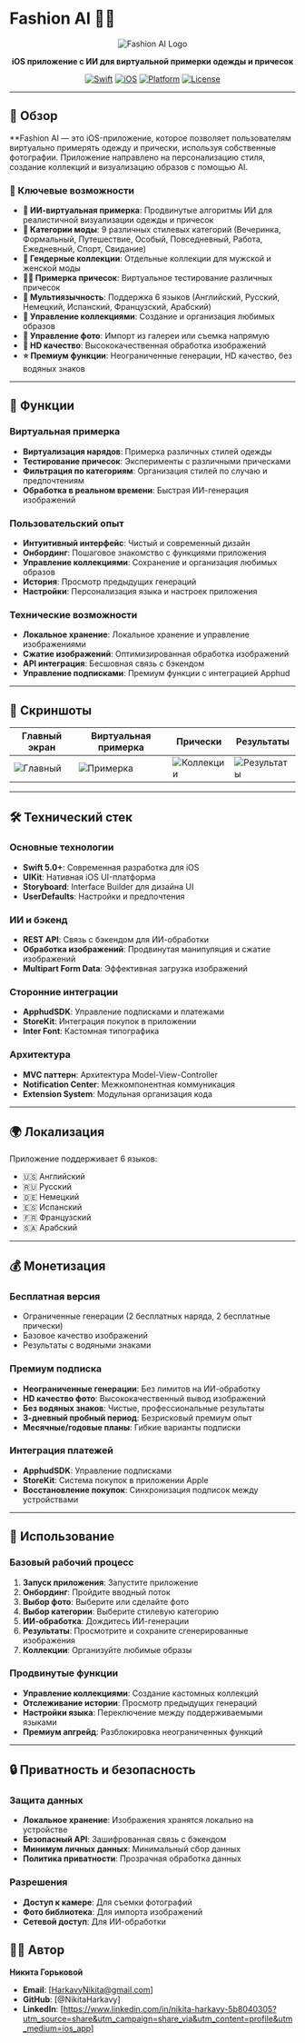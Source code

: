 # Fashion AI 📸✨

<div align="center">

![Fashion AI Logo](AI%20Photos/Support/Assets.xcassets/AppIcon.appiconset/logo-6-1024.png)

**iOS приложение с ИИ для виртуальной примерки одежды и причесок**

[![Swift](https://img.shields.io/badge/Swift-5.0+-orange.svg)](https://swift.org)
[![iOS](https://img.shields.io/badge/iOS-13.0+-blue.svg)](https://developer.apple.com/ios/)
[![Platform](https://img.shields.io/badge/Platform-iOS-lightgrey.svg)](https://developer.apple.com/ios/)
[![License](https://img.shields.io/badge/License-MIT-green.svg)](LICENSE)

</div>

---

## 🌟 Обзор

**Fashion AI — это iOS-приложение, которое позволяет пользователям виртуально примерять одежду и прически, используя собственные фотографии. Приложение направлено на персонализацию стиля, создание коллекций и визуализацию образов с помощью AI.

### 🎯 Ключевые возможности

- **🤖 ИИ-виртуальная примерка**: Продвинутые алгоритмы ИИ для реалистичной визуализации одежды и причесок
- **👔 Категории моды**: 9 различных стилевых категорий (Вечеринка, Формальный, Путешествие, Особый, Повседневный, Работа, Ежедневный, Спорт, Свидание)
- **👥 Гендерные коллекции**: Отдельные коллекции для мужской и женской моды
- **💇‍♀️ Примерка причесок**: Виртуальное тестирование различных причесок
- **📱 Мультиязычность**: Поддержка 6 языков (Английский, Русский, Немецкий, Испанский, Французский, Арабский)
- **💾 Управление коллекциями**: Создание и организация любимых образов
- **📸 Управление фото**: Импорт из галереи или съемка напрямую
- **🎨 HD качество**: Высококачественная обработка изображений
- **⭐ Премиум функции**: Неограниченные генерации, HD качество, без водяных знаков

---

## 🚀 Функции

### Виртуальная примерка
- **Виртуализация нарядов**: Примерка различных стилей одежды
- **Тестирование причесок**: Эксперименты с различными прическами
- **Фильтрация по категориям**: Организация стилей по случаю и предпочтениям
- **Обработка в реальном времени**: Быстрая ИИ-генерация изображений

### Пользовательский опыт
- **Интуитивный интерфейс**: Чистый и современный дизайн
- **Онбординг**: Пошаговое знакомство с функциями приложения
- **Управление коллекциями**: Сохранение и организация любимых образов
- **История**: Просмотр предыдущих генераций
- **Настройки**: Персонализация языка и настроек приложения

### Технические возможности
- **Локальное хранение**: Локальное хранение и управление изображениями
- **Сжатие изображений**: Оптимизированная обработка изображений
- **API интеграция**: Бесшовная связь с бэкендом
- **Управление подписками**: Премиум функции с интеграцией Apphud

---

## 📱 Скриншоты

<div align="center">

| Главный экран | Виртуальная примерка | Прически | Результаты |
|---------------|----------------------|-----------|------------|
| ![Главный](screenshots/home.png) | ![Примерка](screenshots/tryon.png) | ![Коллекции](screenshots/hairstyles.png) | ![Результаты](screenshots/results.png) |

</div>

---

## 🛠 Технический стек

### Основные технологии
- **Swift 5.0+**: Современная разработка для iOS
- **UIKit**: Нативная iOS UI-платформа
- **Storyboard**: Interface Builder для дизайна UI
- **UserDefaults**: Настройки и предпочтения

### ИИ и бэкенд
- **REST API**: Связь с бэкендом для ИИ-обработки
- **Обработка изображений**: Продвинутая манипуляция и сжатие изображений
- **Multipart Form Data**: Эффективная загрузка изображений

### Сторонние интеграции
- **ApphudSDK**: Управление подписками и платежами
- **StoreKit**: Интеграция покупок в приложении
- **Inter Font**: Кастомная типографика

### Архитектура
- **MVC паттерн**: Архитектура Model-View-Controller
- **Notification Center**: Межкомпонентная коммуникация
- **Extension System**: Модульная организация кода

---

## 🌍 Локализация

Приложение поддерживает 6 языков:
- 🇺🇸 Английский
- 🇷🇺 Русский  
- 🇩🇪 Немецкий
- 🇪🇸 Испанский
- 🇫🇷 Французский
- 🇸🇦 Арабский

---

## 💰 Монетизация

### Бесплатная версия
- Ограниченные генерации (2 бесплатных наряда, 2 бесплатные прически)
- Базовое качество изображений
- Результаты с водяными знаками

### Премиум подписка
- **Неограниченные генерации**: Без лимитов на ИИ-обработку
- **HD качество фото**: Высококачественный вывод изображений
- **Без водяных знаков**: Чистые, профессиональные результаты
- **3-дневный пробный период**: Безрисковый премиум опыт
- **Месячные/годовые планы**: Гибкие варианты подписки

### Интеграция платежей
- **ApphudSDK**: Управление подписками
- **StoreKit**: Система покупок в приложении Apple
- **Восстановление покупок**: Синхронизация подписок между устройствами

---

## 🚀 Использование

### Базовый рабочий процесс

1. **Запуск приложения**: Запустите приложение
2. **Онбординг**: Пройдите вводный поток
3. **Выбор фото**: Выберите или сделайте фото
4. **Выбор категории**: Выберите стилевую категорию
5. **ИИ-обработка**: Дождитесь ИИ-генерации
6. **Результаты**: Просмотрите и сохраните сгенерированные изображения
7. **Коллекции**: Организуйте любимые образы

### Продвинутые функции

- **Управление коллекциями**: Создание кастомных коллекций
- **Отслеживание истории**: Просмотр предыдущих генераций
- **Настройки языка**: Переключение между поддерживаемыми языками
- **Премиум апгрейд**: Разблокировка неограниченных функций

---

## 🔒 Приватность и безопасность

### Защита данных
- **Локальное хранение**: Изображения хранятся локально на устройстве
- **Безопасный API**: Зашифрованная связь с бэкендом
- **Минимум личных данных**: Минимальный сбор данных
- **Политика приватности**: Прозрачная обработка данных

### Разрешения
- **Доступ к камере**: Для съемки фотографий
- **Фото библиотека**: Для импорта изображений
- **Сетевой доступ**: Для ИИ-обработки

## 👨‍💻 Автор

**Никита Горьковой**
- **Email**: [HarkavyNikita@gmail.com]
- **GitHub**: [@NikitaHarkavy]
- **LinkedIn**: [https://www.linkedin.com/in/nikita-harkavy-5b8040305?utm_source=share&utm_campaign=share_via&utm_content=profile&utm_medium=ios_app]

<div align="center">

</div> 
